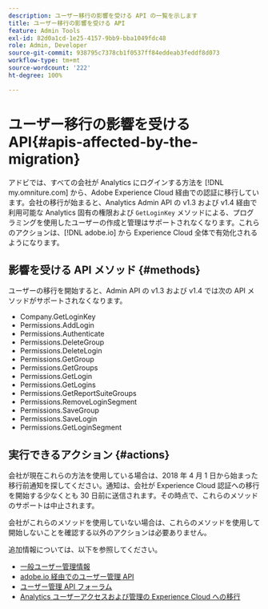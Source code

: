 ```yaml
---
description: ユーザー移行の影響を受ける API の一覧を示します
title: ユーザー移行の影響を受ける API
feature: Admin Tools
exl-id: 82d0a1cd-1e25-4157-9bb9-bba1049fdc48
role: Admin, Developer
source-git-commit: 938795c7378cb1f0537ff84eddeab3feddf8d073
workflow-type: tm+mt
source-wordcount: '222'
ht-degree: 100%

---
```


# ユーザー移行の影響を受ける API{#apis-affected-by-the-migration}

アドビでは、すべての会社が Analytics にログインする方法を [!DNL my.omniture.com] から、Adobe Experience Cloud 経由での認証に移行しています。会社の移行が始まると、Analytics Admin API の v1.3 および v1.4 経由で利用可能な Analytics 固有の権限および `GetLoginKey` メソッドによる、プログラミングを使用したユーザーの作成と管理はサポートされなくなります。これらのアクションは、[!DNL adobe.io] から Experience Cloud 全体で有効化されるようになります。

## 影響を受ける API メソッド {#methods}

ユーザーの移行を開始すると、Admin API の v1.3 および v1.4 では次の API メソッドがサポートされなくなります。

* Company.GetLoginKey
* Permissions.AddLogin
* Permissions.Authenticate
* Permissions.DeleteGroup
* Permissions.DeleteLogin
* Permissions.GetGroup
* Permissions.GetGroups
* Permissions.GetLogin
* Permissions.GetLogins
* Permissions.GetReportSuiteGroups
* Permissions.RemoveLoginSegment
* Permissions.SaveGroup
* Permissions.SaveLogin
* Permissions.GetLoginSegment

## 実行できるアクション {#actions}

会社が現在これらの方法を使用している場合は、2018 年 4 月 1 日から始まった移行前通知を探してください。通知は、会社が Experience Cloud 認証への移行を開始する少なくとも 30 日前に送信されます。その時点で、これらのメソッドのサポートは中止されます。

会社がこれらのメソッドを使用していない場合は、これらのメソッドを使用して開始しないことを確認する以外のアクションは必要ありません。

追加情報については、以下を参照してください。

* [一般ユーザー管理情報](https://helpx.adobe.com/jp/enterprise/help/users.html)
* [adobe.io 経由でのユーザー管理 API](https://developer.adobe.com/UMAPI/)
* [ユーザー管理 API フォーラム](https://community.adobe.com/t5/enterprise-teams/bd-p/enterprise-and-teams)
* [Analytics ユーザーアクセスおよび管理の Experience Cloud への移行](https://experienceleague.adobe.com/docs/analytics/admin/user-product-management/user-management/migrate-users/c-migration-tool.html?lang=ja)
